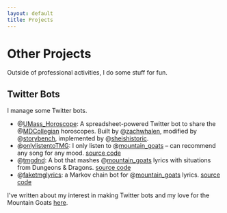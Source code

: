 ```yaml
---
layout: default
title: Projects
---
```


# Other Projects

Outside of professional activities, I do some stuff for fun.

## Twitter Bots
I manage some Twitter bots.

- @[UMass_Horoscope](https://twitter.com/UMass_Horoscope): A spreadsheet-powered Twitter bot to share the @[MDCollegian](https://twitter.com/MDCollegian) horoscopes. Built by @[zachwhalen](https://twitter.com/zachwhalen), modified by @[storybench](https://twitter.com/storybench), implemented by @[sheishistoric](https://twitter.com/sheishistoric).
- @[onlylistentoTMG](https://twitter.com/onlylistentoTMG): I only listen to @[mountain_goats](https://twitter.com/mountain_goats) – can recommend any song for any mood. [source code](https://github.com/sheishistoric/onlylistentotmg)
- @[tmgdnd](https://twitter.com/tmgdnd): A bot that mashes @[mountain_goats](https://twitter.com/mountain_goats) lyrics with situations from Dungeons & Dragons. [source code](https://github.com/sheishistoric/tmgdnd)
- @[faketmglyrics](https://twitter.com/faketmglyrics): a Markov chain bot for @[mountain_goats](https://twitter.com/mountain_goats) lyrics. [source code](https://github.com/sheishistoric/faketmglyrics)

I've written about my interest in making Twitter bots and my love for the Mountain Goats [here](https://emilyesten.com/highlights/i-only-make-bots-for-the-mountain-goats/).
